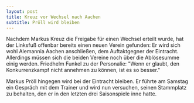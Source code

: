 ```yaml
---
layout: post
title: Kreuz vor Wechsel nach Aachen
subtitle: Pröll wird bleiben
---
```


Nachdem Markus Kreuz die Freigabe für einen Wechsel erteilt wurde, hat der Linksfuß offenbar bereits einen neuen Verein gefunden: Er wird sich wohl Alemannia Aachen anschließen, dem Auftaktgegner der Eintracht. Allerdings müssen sich die beiden Vereine noch über die Ablösesumme einig werden. Friedhelm Funkel zu der Personalie: "Wenn er glaubt, den Konkurrenzkampf nicht annehmen zu können, ist es so besser."

Markus Pröll hingegen wird bei der Eintracht bleiben. Er führte am Samstag ein Gespräch mit dem Trainer und wird nun versuchen, seinen Stammplatz zu behalten, den er in den letzten drei Saisonspiele inne hatte.
